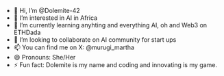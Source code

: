- 👋 Hi, I’m @Dolemite-42
- 👀 I’m interested in AI in Africa
- 🌱 I’m currently learning anyhting and everything AI, oh and Web3 on ETHDada
- 💞️ I’m looking to collaborate on AI community for start ups
- 📫 You can find me on X: @murugi_martha
- 😄 Pronouns: She/Her
- ⚡ Fun fact: Dolemite is my name and coding and innovating is my game.

<!---
Dolemite-42/Dolemite-42 is a ✨ special ✨ repository because its `README.md` (this file) appears on your GitHub profile.
You can click the Preview link to take a look at your changes.
--->
